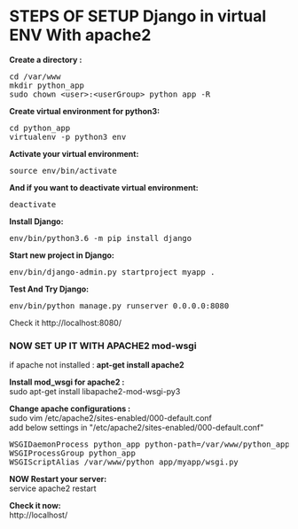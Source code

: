 # STEPS OF SETUP Django in virtual ENV With apache2

<b>Create a directory :</b><br/>
<pre>
cd /var/www
mkdir python_app
sudo chown &lt;user&gt;:&lt;userGroup&gt; python_app -R
</pre>

<b>Create virtual environment for python3:</b><br/>
<pre>
cd python_app
virtualenv -p python3 env
</pre>

<b>Activate your virtual environment:</b><br/>
<pre>
source env/bin/activate
</pre>

<b>And if you want to deactivate virtual environment:</b><br/>
<pre>
deactivate
</pre>

<b>Install Django:</b><br/>
<pre>env/bin/python3.6 -m pip install django</pre>

<b>Start new project in Django:</b><br/>
<pre>env/bin/django-admin.py startproject myapp .</pre>

<b>Test And Try Django:</b><br/>
<pre>env/bin/python manage.py runserver 0.0.0.0:8080</pre>

Check it http://localhost:8080/ <br/>


### NOW SET UP IT WITH APACHE2  mod-wsgi
if apache not installed : <b>apt-get install apache2</b><br/>

<b>Install mod_wsgi for apache2 :</b><br/>
sudo apt-get install libapache2-mod-wsgi-py3<br/>


<b>Change apache configurations :</b><br/>
sudo vim /etc/apache2/sites-enabled/000-default.conf<br/>
add below settings in "/etc/apache2/sites-enabled/000-default.conf" <br/>

<pre>
WSGIDaemonProcess python_app python-path=/var/www/python_app:/var/www/python_app/env/lib/python3.6/site-packages
WSGIProcessGroup python_app
WSGIScriptAlias /var/www/python_app/myapp/wsgi.py
</pre>

<b>NOW Restart your server:</b><br/>
service apache2 restart<br/>

<b>Check it now:</b><br/>
http://localhost/<br/>

